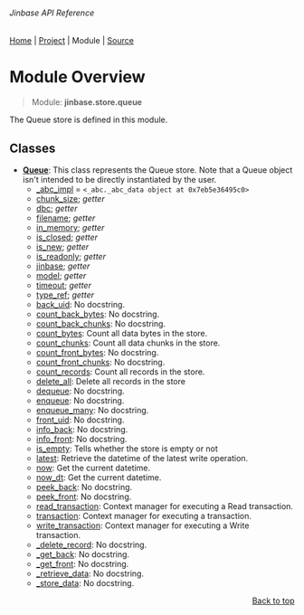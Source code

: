 ###### Jinbase API Reference
[Home](/docs/api/README.md) | [Project](/README.md) | Module | [Source](/src/jinbase/store/queue.py)

# Module Overview
> Module: **jinbase.store.queue**

The Queue store is defined in this module.

## Classes
- [**Queue**](/docs/api/modules/jinbase/store/queue/class-Queue.md): This class represents the Queue store. Note that a Queue object isn't intended to be directly instantiated by the user.
    - [\_abc\_impl](/docs/api/modules/jinbase/store/queue/class-Queue.md#fields-table) = `<_abc._abc_data object at 0x7eb5e36495c0>`
    - [chunk\_size](/docs/api/modules/jinbase/store/queue/class-Queue.md#properties-table); _getter_
    - [dbc](/docs/api/modules/jinbase/store/queue/class-Queue.md#properties-table); _getter_
    - [filename](/docs/api/modules/jinbase/store/queue/class-Queue.md#properties-table); _getter_
    - [in\_memory](/docs/api/modules/jinbase/store/queue/class-Queue.md#properties-table); _getter_
    - [is\_closed](/docs/api/modules/jinbase/store/queue/class-Queue.md#properties-table); _getter_
    - [is\_new](/docs/api/modules/jinbase/store/queue/class-Queue.md#properties-table); _getter_
    - [is\_readonly](/docs/api/modules/jinbase/store/queue/class-Queue.md#properties-table); _getter_
    - [jinbase](/docs/api/modules/jinbase/store/queue/class-Queue.md#properties-table); _getter_
    - [model](/docs/api/modules/jinbase/store/queue/class-Queue.md#properties-table); _getter_
    - [timeout](/docs/api/modules/jinbase/store/queue/class-Queue.md#properties-table); _getter_
    - [type\_ref](/docs/api/modules/jinbase/store/queue/class-Queue.md#properties-table); _getter_
    - [back\_uid](/docs/api/modules/jinbase/store/queue/class-Queue.md#back_uid): No docstring.
    - [count\_back\_bytes](/docs/api/modules/jinbase/store/queue/class-Queue.md#count_back_bytes): No docstring.
    - [count\_back\_chunks](/docs/api/modules/jinbase/store/queue/class-Queue.md#count_back_chunks): No docstring.
    - [count\_bytes](/docs/api/modules/jinbase/store/queue/class-Queue.md#count_bytes): Count all data bytes in the store.
    - [count\_chunks](/docs/api/modules/jinbase/store/queue/class-Queue.md#count_chunks): Count all data chunks in the store.
    - [count\_front\_bytes](/docs/api/modules/jinbase/store/queue/class-Queue.md#count_front_bytes): No docstring.
    - [count\_front\_chunks](/docs/api/modules/jinbase/store/queue/class-Queue.md#count_front_chunks): No docstring.
    - [count\_records](/docs/api/modules/jinbase/store/queue/class-Queue.md#count_records): Count all records in the store.
    - [delete\_all](/docs/api/modules/jinbase/store/queue/class-Queue.md#delete_all): Delete all records in the store
    - [dequeue](/docs/api/modules/jinbase/store/queue/class-Queue.md#dequeue): No docstring.
    - [enqueue](/docs/api/modules/jinbase/store/queue/class-Queue.md#enqueue): No docstring.
    - [enqueue\_many](/docs/api/modules/jinbase/store/queue/class-Queue.md#enqueue_many): No docstring.
    - [front\_uid](/docs/api/modules/jinbase/store/queue/class-Queue.md#front_uid): No docstring.
    - [info\_back](/docs/api/modules/jinbase/store/queue/class-Queue.md#info_back): No docstring.
    - [info\_front](/docs/api/modules/jinbase/store/queue/class-Queue.md#info_front): No docstring.
    - [is\_empty](/docs/api/modules/jinbase/store/queue/class-Queue.md#is_empty): Tells whether the store is empty or not
    - [latest](/docs/api/modules/jinbase/store/queue/class-Queue.md#latest): Retrieve the datetime of the latest write operation.
    - [now](/docs/api/modules/jinbase/store/queue/class-Queue.md#now): Get the current datetime.
    - [now\_dt](/docs/api/modules/jinbase/store/queue/class-Queue.md#now_dt): Get the current datetime.
    - [peek\_back](/docs/api/modules/jinbase/store/queue/class-Queue.md#peek_back): No docstring.
    - [peek\_front](/docs/api/modules/jinbase/store/queue/class-Queue.md#peek_front): No docstring.
    - [read\_transaction](/docs/api/modules/jinbase/store/queue/class-Queue.md#read_transaction): Context manager for executing a Read transaction.
    - [transaction](/docs/api/modules/jinbase/store/queue/class-Queue.md#transaction): Context manager for executing a transaction.
    - [write\_transaction](/docs/api/modules/jinbase/store/queue/class-Queue.md#write_transaction): Context manager for executing a Write transaction.
    - [\_delete\_record](/docs/api/modules/jinbase/store/queue/class-Queue.md#_delete_record): No docstring.
    - [\_get\_back](/docs/api/modules/jinbase/store/queue/class-Queue.md#_get_back): No docstring.
    - [\_get\_front](/docs/api/modules/jinbase/store/queue/class-Queue.md#_get_front): No docstring.
    - [\_retrieve\_data](/docs/api/modules/jinbase/store/queue/class-Queue.md#_retrieve_data): No docstring.
    - [\_store\_data](/docs/api/modules/jinbase/store/queue/class-Queue.md#_store_data): No docstring.

<p align="right"><a href="#jinbase-api-reference">Back to top</a></p>
